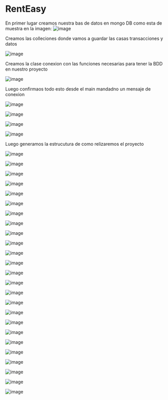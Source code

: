 # RentEasy
En primer lugar creamos nuestra bas de datos en mongo DB como esta de muestra en la imagen:
![image](https://github.com/user-attachments/assets/b9f8f7fd-4db0-4ac1-9131-4a81e223e3d6)

Creamos las colleciones donde vamos a guardar las casas transacciones y datos

![image](https://github.com/user-attachments/assets/7f7e350c-21d5-4771-8bce-3b76dc69ad4d)

Creamos la clase conexion con las funciones necesarias para tener la BDD en nuestro proyecto

![image](https://github.com/user-attachments/assets/e19b9d71-1184-4f5e-a201-1182f66cccfb)

Luego confirmaos todo esto desde el main mandadno un mensaje de conexion

![image](https://github.com/user-attachments/assets/e3dfe1f9-cbac-4623-aade-fea5ed6809dc)

![image](https://github.com/user-attachments/assets/cf580133-17b5-4d32-9063-518be9715f68)

![image](https://github.com/user-attachments/assets/7175daaa-cadc-4c13-b3be-66395f49ea9a)

![image](https://github.com/user-attachments/assets/92786f93-bc16-4c29-8916-7789a27b3ad0)

Luego generamos la estrucutura de como relizaremos el proyecto

![image](https://github.com/user-attachments/assets/2fa851be-6d00-4202-a585-41d0c8cbeaaa)

![image](https://github.com/user-attachments/assets/3f160781-5f0c-45f0-8a1c-49df60abdf2e)

![image](https://github.com/user-attachments/assets/24567d46-a226-471c-bfa0-5ec426e4121a)

![image](https://github.com/user-attachments/assets/36b2ad06-9f80-45a9-b0a7-f87c180e497d)

![image](https://github.com/user-attachments/assets/bbd67068-57ce-4b7d-b2f2-c07acdb8003d)

![image](https://github.com/user-attachments/assets/7c3d9303-0017-456d-a104-f9ddf9d15920)

![image](https://github.com/user-attachments/assets/36152815-497d-4cda-96cc-26960f54c8e4)

![image](https://github.com/user-attachments/assets/e7bdaac4-8643-4bca-8a45-b836d2384fb8)

![image](https://github.com/user-attachments/assets/5f7f05ac-d7c3-4586-9bfb-acf850eb93b6)

![image](https://github.com/user-attachments/assets/2c7032f3-d51e-4989-82b8-f8349f6c74d6)

![image](https://github.com/user-attachments/assets/f3ba9465-6b78-4537-9f79-d71c5316bbc5)

![image](https://github.com/user-attachments/assets/955edd59-f33b-48f7-b48a-439222a92c5d)

![image](https://github.com/user-attachments/assets/198f7282-2da5-4572-85cf-4d04b40a62a8)

![image](https://github.com/user-attachments/assets/3e07eaba-bff7-4e98-abbc-752c1e9ab83c)

![image](https://github.com/user-attachments/assets/aa011c34-a706-4e66-bda0-4332e316a3b8)

![image](https://github.com/user-attachments/assets/b3e46f1d-de40-420f-a1e7-82431a2d65d8)

![image](https://github.com/user-attachments/assets/1f2b408d-524a-4970-a6dd-569bc1bf8cca)

![image](https://github.com/user-attachments/assets/43ac3dd8-d52f-4a1c-b7d2-cf7f79f617b1)

![image](https://github.com/user-attachments/assets/772afdb7-2c11-4559-a7e3-f1ab1f785a83)

![image](https://github.com/user-attachments/assets/181825de-385d-41a5-b4bb-7ccdd0877947)

![image](https://github.com/user-attachments/assets/d3681ef9-931e-46f3-a8b3-c620b0fb6fdb)

![image](https://github.com/user-attachments/assets/0b8657a2-53cb-4ca2-8d51-394babeb2539)

![image](https://github.com/user-attachments/assets/254673a8-6f7b-4439-87fd-fecd071fc6c6)

![image](https://github.com/user-attachments/assets/a196c641-6582-4f3a-9e85-9c6c0bb4d44b)

![image](https://github.com/user-attachments/assets/741fcc57-277d-4605-a00b-294d94997e0a)
